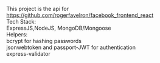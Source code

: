 This project is the api for https://github.com/rogerfavelron/facebook_frontend_react</br>
Tech Stack:</br>
ExpressJS,NodeJS, MongoDB/Mongoose </br>
Helpers:</br>
bcrypt for hashing passwords </br>
jsonwebtoken and passport-JWT for authentication</br>
express-validator </br>

